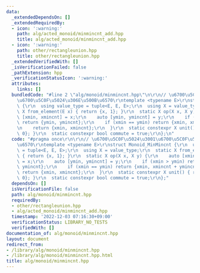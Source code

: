 ```yaml
---
data:
  _extendedDependsOn: []
  _extendedRequiredBy:
  - icon: ':warning:'
    path: alg/acted_monoid/minmincnt_add.hpp
    title: alg/acted_monoid/minmincnt_add.hpp
  - icon: ':warning:'
    path: other/rectangleunion.hpp
    title: other/rectangleunion.hpp
  _extendedVerifiedWith: []
  _isVerificationFailed: false
  _pathExtension: hpp
  _verificationStatusIcon: ':warning:'
  attributes:
    links: []
  bundledCode: "#line 2 \"alg/monoid/minmincnt.hpp\"\n\r\n// \u6700\u5C0F\u5024\u3001\
    \u6700\u5C0F\u5024\u306E\u500B\u6570\r\ntemplate <typename E>\r\nstruct Monoid_MinMincnt\
    \ {\r\n  using value_type = tuple<E, E, E>;\r\n  using X = value_type;\r\n  static\
    \ X from_element(E x) { return {x, 1}; }\r\n  static X op(X x, X y) {\r\n    auto\
    \ [xmin, xmincnt] = x;\r\n    auto [ymin, ymincnt] = y;\r\n    if (xmin > ymin)\
    \ return {ymin, ymincnt};\r\n    if (xmin == ymin) return {xmin, xmincnt + ymincnt};\r\
    \n    return {xmin, xmincnt};\r\n  }\r\n  static constexpr X unit() { return {numeric_limits<E>::max(),\
    \ 0}; }\r\n  static constexpr bool commute = true;\r\n};\n"
  code: "#pragma once\r\n\r\n// \u6700\u5C0F\u5024\u3001\u6700\u5C0F\u5024\u306E\u500B\
    \u6570\r\ntemplate <typename E>\r\nstruct Monoid_MinMincnt {\r\n  using value_type\
    \ = tuple<E, E, E>;\r\n  using X = value_type;\r\n  static X from_element(E x)\
    \ { return {x, 1}; }\r\n  static X op(X x, X y) {\r\n    auto [xmin, xmincnt]\
    \ = x;\r\n    auto [ymin, ymincnt] = y;\r\n    if (xmin > ymin) return {ymin,\
    \ ymincnt};\r\n    if (xmin == ymin) return {xmin, xmincnt + ymincnt};\r\n   \
    \ return {xmin, xmincnt};\r\n  }\r\n  static constexpr X unit() { return {numeric_limits<E>::max(),\
    \ 0}; }\r\n  static constexpr bool commute = true;\r\n};"
  dependsOn: []
  isVerificationFile: false
  path: alg/monoid/minmincnt.hpp
  requiredBy:
  - other/rectangleunion.hpp
  - alg/acted_monoid/minmincnt_add.hpp
  timestamp: '2022-12-03 07:16:30+09:00'
  verificationStatus: LIBRARY_NO_TESTS
  verifiedWith: []
documentation_of: alg/monoid/minmincnt.hpp
layout: document
redirect_from:
- /library/alg/monoid/minmincnt.hpp
- /library/alg/monoid/minmincnt.hpp.html
title: alg/monoid/minmincnt.hpp
---
```

